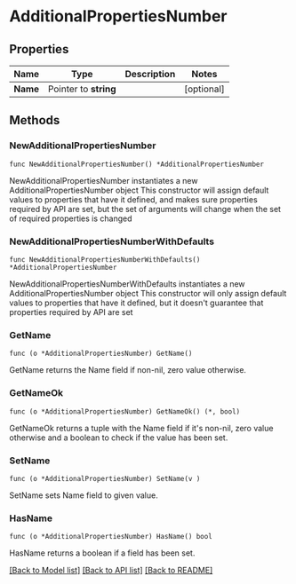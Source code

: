 # AdditionalPropertiesNumber

## Properties

Name | Type | Description | Notes
------------ | ------------- | ------------- | -------------
**Name** | Pointer to **string** |  | [optional] 

## Methods

### NewAdditionalPropertiesNumber

`func NewAdditionalPropertiesNumber() *AdditionalPropertiesNumber`

NewAdditionalPropertiesNumber instantiates a new AdditionalPropertiesNumber object
This constructor will assign default values to properties that have it defined,
and makes sure properties required by API are set, but the set of arguments
will change when the set of required properties is changed

### NewAdditionalPropertiesNumberWithDefaults

`func NewAdditionalPropertiesNumberWithDefaults() *AdditionalPropertiesNumber`

NewAdditionalPropertiesNumberWithDefaults instantiates a new AdditionalPropertiesNumber object
This constructor will only assign default values to properties that have it defined,
but it doesn't guarantee that properties required by API are set

### GetName

`func (o *AdditionalPropertiesNumber) GetName() `

GetName returns the Name field if non-nil, zero value otherwise.

### GetNameOk

`func (o *AdditionalPropertiesNumber) GetNameOk() (*, bool)`

GetNameOk returns a tuple with the Name field if it's non-nil, zero value otherwise
and a boolean to check if the value has been set.

### SetName

`func (o *AdditionalPropertiesNumber) SetName(v )`

SetName sets Name field to given value.

### HasName

`func (o *AdditionalPropertiesNumber) HasName() bool`

HasName returns a boolean if a field has been set.


[[Back to Model list]](../README.md#documentation-for-models) [[Back to API list]](../README.md#documentation-for-api-endpoints) [[Back to README]](../README.md)


